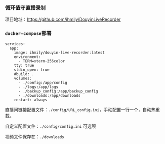 ### 循环值守直播录制

项目地址：https://github.com/ihmily/DouyinLiveRecorder


### `docker-compose`部署
```
services:
  app:
    image: ihmily/douyin-live-recorder:latest
    environment:
      - TERM=xterm-256color
    tty: true
    stdin_open: true
    #build: .
    volumes:
      - ./config:/app/config
      - ./logs:/app/logs
      - ./backup_config:/app/backup_config
      - ./downloads:/app/downloads
    restart: always
```

直播间链接配置文件：`./config/URL_config.ini`，手动配置一行一个，自动热重载。

自定义配置文件：`./config/config.ini` 可选项

视频文件保存在：`./downloads`
